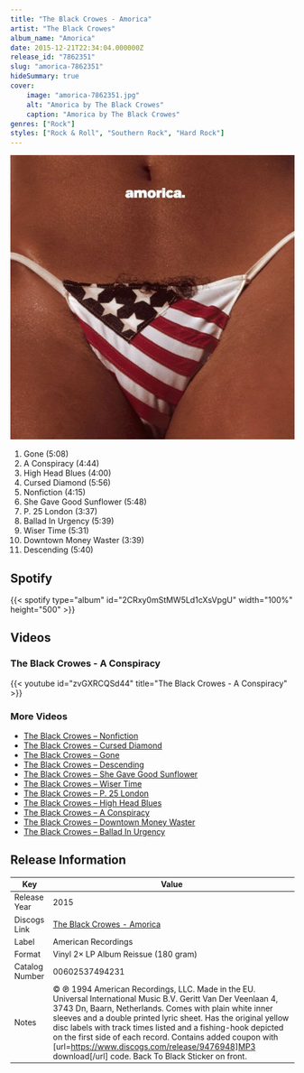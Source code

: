 ```yaml
---
title: "The Black Crowes - Amorica"
artist: "The Black Crowes"
album_name: "Amorica"
date: 2015-12-21T22:34:04.000000Z
release_id: "7862351"
slug: "amorica-7862351"
hideSummary: true
cover:
    image: "amorica-7862351.jpg"
    alt: "Amorica by The Black Crowes"
    caption: "Amorica by The Black Crowes"
genres: ["Rock"]
styles: ["Rock & Roll", "Southern Rock", "Hard Rock"]
---
```


![Amorica by The Black Crowes](amorica-7862351.jpg)

<!-- section break -->

1. Gone (5:08)
2. A Conspiracy (4:44)
3. High Head Blues (4:00)
4. Cursed Diamond (5:56)
5. Nonfiction (4:15)
6. She Gave Good Sunflower (5:48)
7. P. 25 London (3:37)
8. Ballad In Urgency (5:39)
9. Wiser Time (5:31)
10. Downtown Money Waster (3:39)
11. Descending (5:40)

<!-- section break -->


## Spotify
{{< spotify type="album" id="2CRxy0mStMW5Ld1cXsVpgU" width="100%" height="500" >}}



## Videos
### The Black Crowes - A Conspiracy
{{< youtube id="zvGXRCQSd44" title="The Black Crowes - A Conspiracy" >}}<br>

### More Videos

- [The Black Crowes – Nonfiction](https://www.youtube.com/watch?v=NWrWA7Vnmy4)
- [The Black Crowes – Cursed Diamond](https://www.youtube.com/watch?v=7OeNv8IwK9s)
- [The Black Crowes – Gone](https://www.youtube.com/watch?v=fk67JUBuhRw)
- [The Black Crowes – Descending](https://www.youtube.com/watch?v=j5c5KVWwEsI)
- [The Black Crowes – She Gave Good Sunflower](https://www.youtube.com/watch?v=iKqRWpsZOqs)
- [The Black Crowes – Wiser Time](https://www.youtube.com/watch?v=WlXgU2Gcxnc)
- [The Black Crowes – P. 25 London](https://www.youtube.com/watch?v=XoaWRbiKSXg)
- [The Black Crowes – High Head Blues](https://www.youtube.com/watch?v=q-Mzy-RFGro)
- [The Black Crowes – A Conspiracy](https://www.youtube.com/watch?v=2DtUK0sqw80)
- [The Black Crowes – Downtown Money Waster](https://www.youtube.com/watch?v=R2pO0AUy82U)
- [The Black Crowes – Ballad In Urgency](https://www.youtube.com/watch?v=kiI-30MkIZg)


## Release Information
|  Key           | Value                                                |
| ---------------| ---------------------------------------------------- |
| Release Year   | 2015                                   |
| Discogs Link   | [The Black Crowes - Amorica](https://www.discogs.com/release/7862351-The-Black-Crowes-Amorica) |
| Label          | American Recordings |
| Format         | Vinyl 2× LP Album Reissue (180 gram) |
| Catalog Number | 00602537494231 |
| Notes | © ℗ 1994 American Recordings, LLC.  Made in the EU. Universal International Music B.V. Geritt Van Der Veenlaan 4, 3743 Dn, Baarn, Netherlands.  Comes with plain white inner sleeves and a double printed lyric sheet.  Has the original yellow disc labels with track times listed and a fishing-hook depicted on the first side of each record. Contains added coupon with [url=https://www.discogs.com/release/9476948]MP3 download[/url] code.  Back To Black Sticker on front. |
